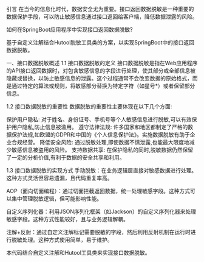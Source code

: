 引言
在当今的信息化时代，数据安全尤为重要。接口返回数据脱敏是一种重要的数据保护手段，可以防止敏感信息通过接口返回给客户端，降低数据泄露的风险。

如何在SpringBoot应用程序中实现接口返回数据脱敏?

基于自定义注解结合Hutool脱敏工具类的方案，以实现SpringBoot中的接口返回数据脱敏。

一、接口数据脱敏概述
1.1 接口数据脱敏的定义
接口数据脱敏是指在Web应用程序的API接口返回数据时，对包含敏感信息的字段进行处理，使其部分或全部信息被隐藏或替换，以防止敏感信息的泄露。这个过程通常不会改变数据的原始格式，而是通过特定的算法或规则，将敏感部分替换为特定字符（如星号*）或者保留部分信息。

1.2 接口数据脱敏的重要性
数据脱敏的重要性主要体现在以下几个方面:

保护用户隐私: 对于姓名、身份证号、手机号等个人敏感信息进行脱敏,可以有效保护用户隐私,防止信息被滥用。
遵守法律法规: 许多国家和地区都制定了严格的数据保护法规,如欧盟的GDPR和中国的《个人信息保护法》。实施数据脱敏有助于企业合规经营。
降低安全风险: 通过脱敏处理,即使数据不慎泄露,也能最大限度地减少敏感信息被盗用的风险。
支持数据共享: 在保护隐私的同时,脱敏数据仍然保留了一定的分析价值,有利于数据的安全共享和利用。

1.3 接口数据脱敏的实现方式
手动脱敏：在业务逻辑层直接对敏感数据进行处理。这种方式灵活但容易遗漏，且代码重复率高。

AOP（面向切面编程）：通过切面拦截返回数据，统一处理敏感字段。这种方式可以集中管理脱敏逻辑，但可能影响性能。

自定义序列化器：利用JSON序列化框架（如Jackson）的自定义序列化器来处理敏感字段。这种方式性能较好，且与业务逻辑解耦。

注解+反射：通过自定义注解标记需要脱敏的字段，然后利用反射机制在运行时进行脱敏处理。这种方式使用简单，易于维护。

本代码结合自定义注解和Hutool工具类来实现接口数据脱敏。